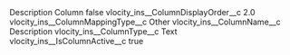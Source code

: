 <?xml version="1.0" encoding="UTF-8"?>
<CustomMetadata xmlns="http://soap.sforce.com/2006/04/metadata" xmlns:xsi="http://www.w3.org/2001/XMLSchema-instance" xmlns:xsd="http://www.w3.org/2001/XMLSchema">
    <label>Description Column</label>
    <protected>false</protected>
    <values>
        <field>vlocity_ins__ColumnDisplayOrder__c</field>
        <value xsi:type="xsd:double">2.0</value>
    </values>
    <values>
        <field>vlocity_ins__ColumnMappingType__c</field>
        <value xsi:type="xsd:string">Other</value>
    </values>
    <values>
        <field>vlocity_ins__ColumnName__c</field>
        <value xsi:type="xsd:string">Description</value>
    </values>
    <values>
        <field>vlocity_ins__ColumnType__c</field>
        <value xsi:type="xsd:string">Text</value>
    </values>
    <values>
        <field>vlocity_ins__IsColumnActive__c</field>
        <value xsi:type="xsd:boolean">true</value>
    </values>
</CustomMetadata>
